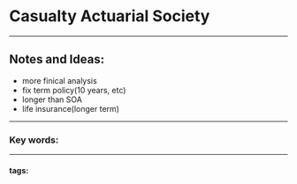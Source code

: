 # Casualty Actuarial Society

---
## Notes and Ideas:

- more finical analysis
- fix term policy(10 years, etc)
- longer than SOA
- life insurance(longer term)
---
### Key words:


---
#### tags:









	

